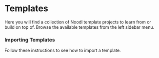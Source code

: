 # Templates
Here you will find a collection of Noodl template projects to learn from or build on top of. 
Browse the available templates from the left sidebar menu.

### Importing Templates

Follow these instructions to see how to import a template.
